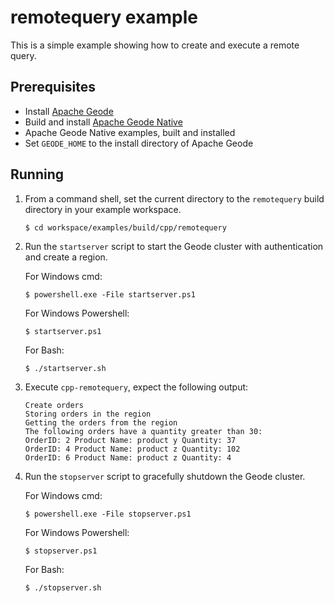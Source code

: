 # remotequery example
This is a simple example showing how to create and execute a remote query.

## Prerequisites
* Install [Apache Geode](https://geode.apache.org)
* Build and install [Apache Geode Native](https://github.com/apache/geode-native)
* Apache Geode Native examples, built and installed
* Set `GEODE_HOME` to the install directory of Apache Geode

## Running
1. From a command shell, set the current directory to the `remotequery` build directory in your example workspace.

    ```console
    $ cd workspace/examples/build/cpp/remotequery
    ```

1. Run the `startserver` script to start the Geode cluster with authentication and create a region.

   For Windows cmd:

    ```console
    $ powershell.exe -File startserver.ps1
    ```

   For Windows Powershell:

    ```console
    $ startserver.ps1
    ```

   For Bash:

    ```console
    $ ./startserver.sh
    ```
  
1. Execute `cpp-remotequery`, expect the following output:

       Create orders
       Storing orders in the region
       Getting the orders from the region
       The following orders have a quantity greater than 30:
       OrderID: 2 Product Name: product y Quantity: 37
       OrderID: 4 Product Name: product z Quantity: 102
       OrderID: 6 Product Name: product z Quantity: 4

1. Run the `stopserver` script to gracefully shutdown the Geode cluster.

   For Windows cmd:

    ```console
    $ powershell.exe -File stopserver.ps1
    ```

   For Windows Powershell:

    ```console
    $ stopserver.ps1
    ```

   For Bash:

    ```console
    $ ./stopserver.sh
    ```
